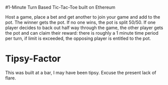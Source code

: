 #1-Minute Turn Based Tic-Tac-Toe built on Ethereum

Host a game, place a bet and get another to join your game and add to the pot. The winner gets the pot. If no one wins, the pot is split 50/50. If one player decides to back out half way through the game, the other player gets the pot and can claim their reward: there is roughly a 1 minute time period per turn, if limit is exceeded, the opposing player is entitled to the pot.

# Tipsy-Factor

This was built at a bar, I may have been tipsy. Excuse the present lack of flare.
